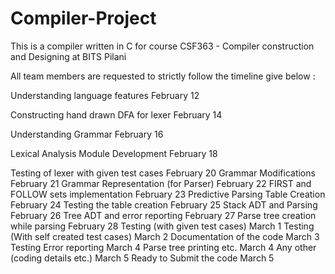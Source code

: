 # Compiler-Project
This is a compiler written in C for course CSF363 - Compiler construction and Designing at BITS Pilani

All team members are requested to strictly follow the timeline give below : 

Understanding language features              February 12

Constructing hand drawn DFA for lexer      February 14

Understanding Grammar                            February 16

Lexical Analysis Module Development       February 18

Testing of lexer with given test cases         February 20
Grammar Modifications                              February 21
Grammar Representation (for Parser)        February 22
FIRST and FOLLOW sets implementation  February 23
Predictive Parsing Table Creation               February 24
Testing the table creation                            February 25
Stack ADT and Parsing                               February 26
Tree ADT and error reporting                      February 27
Parse tree creation while parsing                February 28
Testing (with given test cases)                    March 1
Testing (With self created test cases)         March 2
Documentation of the code                         March 3
Testing Error reporting                                March 4
Parse tree printing etc.                               March 4
Any other (coding details etc.)                    March 5
Ready to Submit the code                          March 5
